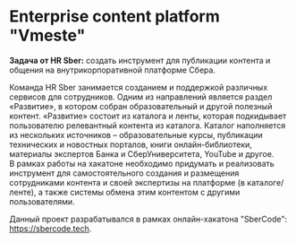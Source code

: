# Enterprise content platform "Vmeste"
**Задача от HR Sber:** создать инструмент для публикации контента и общения на внутрикорпоративной платформе Сбера.  

Команда HR Sber занимается созданием и поддержкой различных сервисов для сотрудников. Одним из направлений является раздел «Развитие», в котором собран образовательный и другой полезный контент. «Развитие» состоит из каталога и ленты, которая подкидывает пользователю релевантный контента из каталога. Каталог наполняется из нескольких источников – образовательные курсы, публикации технических и новостных порталов, книги онлайн-библиотеки, материалы экспертов Банка и СберУниверситета, YouTube и другое.  
В рамках работы на хакатоне необходимо придумать и реализовать инструмент для самостоятельного создания и размещения сотрудниками контента и своей экспертизы на платформе (в каталоге/ленте), а также системы обмена этим контентом с другими пользователями.  

Данный проект разрабатывался в рамках онлайн-хакатона "SberCode": https://sbercode.tech.
